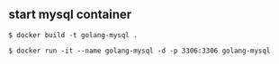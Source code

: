 ## start mysql container

```
$ docker build -t golang-mysql .

$ docker run -it --name golang-mysql -d -p 3306:3306 golang-mysql
```
